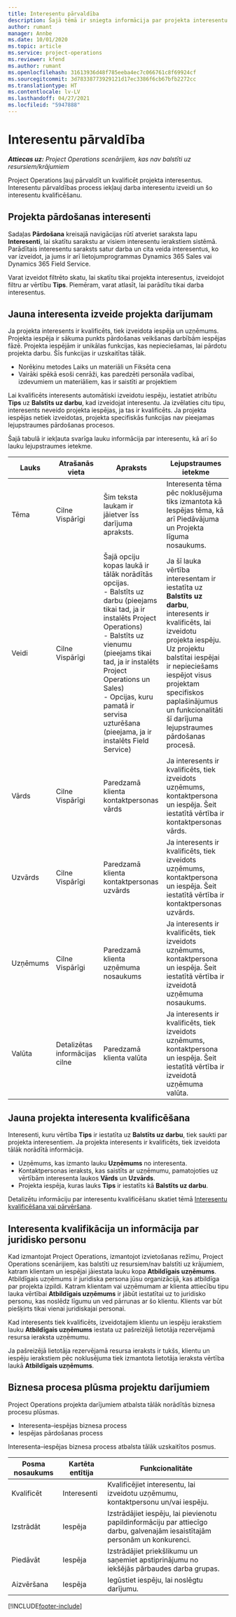 ```yaml
---
title: Interesentu pārvaldība
description: Šajā tēmā ir sniegta informācija par projekta interesentu pārvaldību.
author: rumant
manager: Annbe
ms.date: 10/01/2020
ms.topic: article
ms.service: project-operations
ms.reviewer: kfend
ms.author: rumant
ms.openlocfilehash: 31613936d48f785eeba4ec7c066761c8f69924cf
ms.sourcegitcommit: 3d78338773929121d17ec3386f6cb67bfb2272cc
ms.translationtype: HT
ms.contentlocale: lv-LV
ms.lasthandoff: 04/27/2021
ms.locfileid: "5947888"
---
```

# <a name="manage-leads"></a>Interesentu pārvaldība

_**Attiecas uz:** Project Operations scenārijiem, kas nav balstīti uz resursiem/krājumiem_

Project Operations ļauj pārvaldīt un kvalificēt projekta interesentus. Interesentu pārvaldības process iekļauj darba interesentu izveidi un šo interesentu kvalificēšanu. 

## <a name="project-sales-leads"></a>Projekta pārdošanas interesenti

Sadaļas **Pārdošana** kreisajā navigācijas rūtī atveriet saraksta lapu **Interesenti**, lai skatītu sarakstu ar visiem interesentu ierakstiem sistēmā. Parādītais interesentu saraksts satur darba un cita veida interesentus, ko var izveidot, ja jums ir arī lietojumprogrammas Dynamics 365 Sales vai Dynamics 365 Field Service.

Varat izveidot filtrēto skatu, lai skatītu tikai projekta interesentus, izveidojot filtru ar vērtību **Tips**. Piemēram, varat atlasīt, lai parādītu tikai darba interesentus.

## <a name="create-a-new-lead-for-a-project-based-deal"></a>Jauna interesenta izveide projekta darījumam

Ja projekta interesents ir kvalificēts, tiek izveidota iespēja un uzņēmums. Projekta iespēja ir sākuma punkts pārdošanas veikšanas darbībām iespējas fāzē. Projekta iespējām ir unikālas funkcijas, kas nepieciešamas, lai pārdotu projekta darbu. Šīs funkcijas ir uzskaitītas tālāk.

- Norēķinu metodes Laiks un materiāli un Fiksēta cena
- Vairāki spēkā esoši cenrāži, kas paredzēti personāla vadībai, izdevumiem un materiāliem, kas ir saistīti ar projektiem

Lai kvalificēts interesents automātiski izveidotu iespēju, iestatiet atribūtu **Tips** uz **Balstīts uz darbu**, kad izveidojat interesentu. Ja izvēlaties citu tipu, interesents neveido projekta iespējas, ja tas ir kvalificēts. Ja projekta iespējas netiek izveidotas, projekta specifiskās funkcijas nav pieejamas lejupstraumes pārdošanas procesos.

Šajā tabulā ir iekļauta svarīga lauku informācija par interesentu, kā arī šo lauku lejupstraumes ietekme.
 
| **Lauks** | **Atrašanās vieta** | **Apraksts** | **Lejupstraumes ietekme** |
| --- | --- | --- | --- |
| Tēma | Cilne Vispārīgi | Šim teksta laukam ir jāietver īss darījuma apraksts. | Interesenta tēma pēc noklusējuma tiks izmantota kā Iespējas tēma, kā arī Piedāvājuma un Projekta līguma nosaukums. |
| Veidi | Cilne Vispārīgi | Šajā opciju kopas laukā ir tālāk norādītās opcijas.</br>- Balstīts uz darbu (pieejams tikai tad, ja ir instalēts Project Operations)</br>- Balstīts uz vienumu (pieejams tikai tad, ja ir instalēts Project Operations un Sales)</br>- Opcijas, kuru pamatā ir servisa uzturēšana (pieejama, ja ir instalēts Field Service) | Ja šī lauka vērtība interesentam ir iestatīta uz **Balstīts uz darbu**, interesents ir kvalificēts, lai izveidotu projekta iespēju. Uz projektu balstītai iespējai ir nepieciešams iespējot visus projektam specifiskos paplašinājumus un funkcionalitāti šī darījuma lejupstraumes pārdošanas procesā. |
| Vārds | Cilne Vispārīgi | Paredzamā klienta kontaktpersonas vārds | Ja interesents ir kvalificēts, tiek izveidots uzņēmums, kontaktpersona un iespēja. Šeit iestatītā vērtība ir kontaktpersonas vārds. |
| Uzvārds | Cilne Vispārīgi | Paredzamā klienta kontaktpersonas uzvārds | Ja interesents ir kvalificēts, tiek izveidots uzņēmums, kontaktpersona un iespēja. Šeit iestatītā vērtība ir kontaktpersonas uzvārds. |
| Uzņēmums | Cilne Vispārīgi | Paredzamā klienta uzņēmuma nosaukums | Ja interesents ir kvalificēts, tiek izveidots uzņēmums, kontaktpersona un iespēja. Šeit iestatītā vērtība ir izveidotā uzņēmuma nosaukums. |
| Valūta | Detalizētas informācijas cilne | Paredzamā klienta valūta | Ja interesents ir kvalificēts, tiek izveidots uzņēmums, kontaktpersona un iespēja. Šeit iestatītā vērtība ir izveidotā uzņēmuma valūta. |

## <a name="qualify-a-new-project-based-lead"></a>Jauna projekta interesenta kvalificēšana

Interesenti, kuru vērtība **Tips** ir iestatīta uz **Balstīts uz darbu**, tiek saukti par projekta interesentiem. Ja projekta interesents ir kvalificēts, tiek izveidota tālāk norādītā informācija.

- Uzņēmums, kas izmanto lauku **Uzņēmums** no interesenta.
- Kontaktpersonas ieraksts, kas saistīts ar uzņēmumu, pamatojoties uz vērtībām interesenta laukos **Vārds** un **Uzvārds**.
- Projekta iespēja, kuras lauks **Tips** ir iestatīts kā **Balstīts uz darbu**.

Detalizētu informāciju par interesentu kvalificēšanu skatiet tēmā [Interesentu kvalificēšana vai pārvēršana](/dynamics365/sales-enterprise/qualify-lead-convert-opportunity-sales).

## <a name="lead-qualification-and-legal-entity-information"></a>Interesenta kvalifikācija un informācija par juridisko personu 

Kad izmantojat Project Operations, izmantojot izvietošanas režīmu, Project Operations scenārijiem, kas balstīti uz resursiem/nav balstīti uz krājumiem, katram klientam un iespējai jāiestata lauku kopa **Atbildīgais uzņēmums**. Atbildīgais uzņēmums ir juridiska persona jūsu organizācijā, kas atbildīga par projekta izpildi. Katram klientam vai uzņēmumam ar klienta attiecību tipu lauka vērtībai **Atbildīgais uzņēmums** ir jābūt iestatītai uz to juridisko personu, kas noslēdz līgumu un ved pārrunas ar šo klientu. Klients var būt piešķirts tikai vienai juridiskajai personai.

Kad interesents tiek kvalificēts, izveidotajiem klientu un iespēju ierakstiem lauku **Atbildīgais uzņēmums** iestata uz pašreizējā lietotāja rezervējamā resursa ieraksta uzņēmumu.

Ja pašreizējā lietotāja rezervējamā resursa ieraksts ir tukšs, klientu un iespēju ierakstiem pēc noklusējuma tiek izmantota lietotāja ieraksta vērtība laukā **Atbildīgais uzņēmums**.

## <a name="business-process-flow-for-project-based-deals"></a>Biznesa procesa plūsma projektu darījumiem

Project Operations projekta darījumiem atbalsta tālāk norādītās biznesa procesu plūsmas.

- Interesenta–iespējas biznesa process
- Iespējas pārdošanas process

Interesenta–iespējas biznesa process atbalsta tālāk uzskaitītos posmus.

| Posma nosaukums | Kartēta entītija | Funkcionalitāte |
| --- | --- | --- |
| Kvalificēt | Interesenti | Kvalificējiet interesentu, lai izveidotu uzņēmumu, kontaktpersonu un/vai iespēju. |
| Izstrādāt | Iespēja | Izstrādājiet iespēju, lai pievienotu papildinformāciju par attiecīgo darbu, galvenajām iesaistītajām personām un konkurenci. |
| Piedāvāt | Iespēja | Izstrādājiet priekšlikumu un saņemiet apstiprinājumu no iekšējās pārbaudes darba grupas. |
| Aizvēršana | Iespēja | Iegūstiet iespēju, lai noslēgtu darījumu. |


[!INCLUDE[footer-include](../includes/footer-banner.md)]